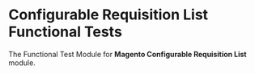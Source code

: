 # Configurable Requisition List Functional Tests

The Functional Test Module for **Magento Configurable Requisition List** module.
